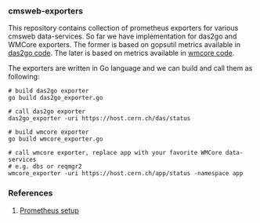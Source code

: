 ### cmsweb-exporters
This repository contains collection of prometheus exporters for various
cmsweb data-services. So far we have implementation for das2go and WMCore
exporters. The former is based on gopsutil metrics available in
[das2go code](https://github.com/dmwm/das2go/blob/master/web/handlers.go#L335).
The later is based on metrics available in [wmcore code](https://github.com/dmwm/WMCore/blob/master/src/python/Utils/ProcessStats.py).


The exporters are written in Go language and we can build and call them as
following:
```
# build das2go exporter
go build das2go_exporter.go

# call das2go exporter
das2go_exporter -uri https://host.cern.ch/das/status

# build wmcore exporter
go build wmcore_exporter.go

# call wmcore exporter, replace app with your favorite WMCore data-services
# e.g. dbs or reqmgr2
wmcore_exporter -uri https://host.cern.ch/app/status -namespace app
```

### References
1. [Prometheus setup](https://prometheus.io/docs/introduction/first_steps/)
